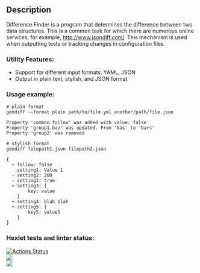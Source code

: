 ## Description 
Difference Finder is a program that determines the difference between two data structures. This is a common task for which there are numerous online services, for example, http://www.jsondiff.com/. This mechanism is used when outputting tests or tracking changes in configuration files.

### Utility Features:

- Support for different input formats: YAML, JSON
- Output in plain text, stylish, and JSON format
### Usage example:
```
# plain format
gendiff --format plain path/to/file.yml another/path/file.json

Property 'common.follow' was added with value: false
Property 'group1.baz' was updated. From 'bas' to 'bars'
Property 'group2' was removed

# stylish format
gendiff filepath1.json filepath2.json

{
  + follow: false
    setting1: Value 1
  - setting2: 200
  - setting3: true
  + setting3: {
        key: value
    }
  + setting4: blah blah
  + setting5: {
        key5: value5
    }
}

```

### Hexlet tests and linter status:
[![Actions Status](https://github.com/pawelmakarewicz/frontend-project-46/workflows/hexlet-check/badge.svg)](https://github.com/pawelmakarewicz/frontend-project-46/actions)  
<a href="https://codeclimate.com/github/pawelmakarewicz/frontend-project-46/maintainability"><img src="https://api.codeclimate.com/v1/badges/cfb260e0bede5ca17ede/maintainability" /></a>  
<a href="https://codeclimate.com/github/pawelmakarewicz/frontend-project-46/test_coverage"><img src="https://api.codeclimate.com/v1/badges/cfb260e0bede5ca17ede/test_coverage" /></a>

